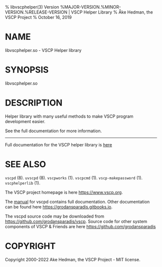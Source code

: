% libvscphelper(3) Version %MAJOR-VERSION.%MINOR-VERSION.%RELEASE-VERSION  | VSCP Helper Library
% Åke Hedman, the VSCP Project
% October 16, 2019

# NAME
libvscphelper.so - VSCP Helper library

# SYNOPSIS

libvscphelper.so

# DESCRIPTION

Helper library with many useful methods to make VSCP program development easier.

See the full documentation for more information.

---

Full documentation for the VSCP helper library is [here](https://www.vscp.org/docs/vscphelper/doku.php)

# SEE ALSO

`vscpd` (8).
`uvscpd` (8).
`vscpworks` (1).
`vscpcmd` (1).
`vscp-makepassword` (1).
`vscphelperlib` (1).

The VSCP project homepage is here <https://www.vscp.org>.

The [manual](https://grodansparadis.gitbooks.io/the-vscp-daemon) for vscpd contains full documentation. Other documentation can be found here <https://grodansparadis.gitbooks.io>.

The vscpd source code may be downloaded from <https://github.com/grodansparadis/vscp>. Source code for other system components of VSCP & Friends are here <https://github.com/grodansparadis>

# COPYRIGHT
Copyright 2000-2022 Ake Hedman, the VSCP Project - MIT license.
